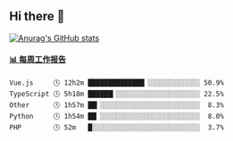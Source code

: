 ## Hi there 👋

[![Anurag's GitHub stats](https://github-readme-stats.vercel.app/api?username=OriLight152)](https://github.com/anuraghazra/github-readme-stats)

<!--
**OriLight152/OriLight152** is a ✨ _special_ ✨ repository because its `README.md` (this file) appears on your GitHub profile.

Here are some ideas to get you started:

- 🔭 I’m currently working on ...
- 🌱 I’m currently learning ...
- 👯 I’m looking to collaborate on ...
- 🤔 I’m looking for help with ...
- 💬 Ask me about ...
- 📫 How to reach me: ...
- 😄 Pronouns: ...
- ⚡ Fun fact: ...
-->

<!-- waka-box start -->
#### <a href="https://gist.github.com/92c8d5b388768c10efcba86e82b7c4fb" target="_blank">📊 每周工作报告</a>
```text
Vue.js     🕓 12h2m ██████████████▏░░░░░░░░░░░░░ 50.9%
TypeScript 🕓 5h18m ██████▎░░░░░░░░░░░░░░░░░░░░░ 22.5%
Other      🕓 1h57m ██▎░░░░░░░░░░░░░░░░░░░░░░░░░  8.3%
Python     🕓 1h54m ██▏░░░░░░░░░░░░░░░░░░░░░░░░░  8.0%
PHP        🕓 52m   █░░░░░░░░░░░░░░░░░░░░░░░░░░░  3.7%
```
<!-- Powered by https://github.com/journey-ad/waka-box-go . -->
<!-- waka-box end -->
